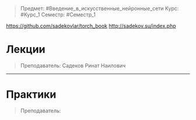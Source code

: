 > Предмет: #Введение_в_искусственные_нейронные_сети
> Курс: #Курс_1
> Семестр: #Семестр_1

https://github.com/sadekovlar/torch_book
http://sadekov.su/index.php


# Лекции
> Преподаватель: Садеков Ринат Наилович


---
# Практики
> Преподаватель: 